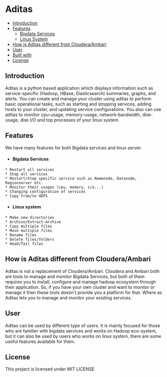 # Aditas

- [Introduction](#introduction)
- [Features](#features)
    - [Bigdata Services](#bigdata-services)
    - [Linux System](#linux-system)
- [How is Aditas different from Cloudera/Ambari](#comparision)
- [User](#user)
- [Built with](#built-with)
- [License](#license)

## Introduction

Aditas is a python based application which displays information such as service-specific (Hadoop, HBase, Elasticsearch) summaries, graphs, and alerts. You can create and manage your cluster using aditas to perform basic operational tasks, such as starting and stopping services, adding hosts to your cluster, and updating service configurations. You also can use aditas to monitor cpu-usage, memory-usage, network-bandwidth, disk-usage, disk I/O and top processes of your linux system.

## Features
We have many features for both Bigdata services and linux server.

- #### Bigdata Services
```
* Restart all services
* Stop all services
* Restart/Stop specific service such as Namenode, Datanode, Regionserver etc.
* Monitor their usages (cpu, memory, i/o...)
* Changing configuration of services
* Copy from/to HDFS
```

- #### Linux system
```
* Make new directories
* Archive/Extract-Archive
* Copy multiple files
* Move multiple files
* Rename files
* Delete files/folders
* Head/Tail files
```

## How is Aditas different from Cloudera/Ambari
Aditas is not a replacement of Cloudera/Ambari. Cloudera and Ambari both are tools to manage and monitor Bigdata Services, but both of them requires you to install, configure and manage hadoop ecosystem through their application. 
So, if you have your own cluster and want to monitor or manage it then these tools doesn't provide you a platform for that. Where as Aditas lets you to manage and monitor your existing services.

## User
Aditas can be used by different type of users. It is mainly focused for those who are familier with bigdata services and works on Hadoop eco-system, but it can also be used by users who works on linux system, there are some useful features available for them.

## License

This project is licensed under MIT LICENSE

